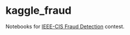 # kaggle_fraud

Notebooks for [IEEE-CIS Fraud Detection](https://www.kaggle.com/c/ieee-fraud-detection) contest.

